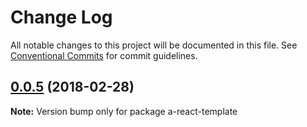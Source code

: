 # Change Log

All notable changes to this project will be documented in this file.
See [Conventional Commits](https://conventionalcommits.org) for commit guidelines.

<a name="0.0.5"></a>
## [0.0.5](https://github.com/hrasoa/create-an-app/compare/0.0.0...0.0.5) (2018-02-28)




**Note:** Version bump only for package a-react-template
